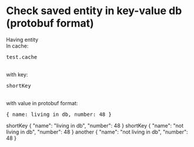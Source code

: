 # Check saved entity in key-value db (protobuf format)

<div print="true">
    <e:summary/>
    <e:given>
        Having entity<br/>
        In cache: <pre><span c:set="#cacheName">test.cache</span></pre><br/>
        with key: <pre><span c:set="#key">shortKey</span></pre><br/>
        with value in protobuf format: 
        <pre>{ name: <span c:set="#name">living in db</span>, number: <span c:set="#number">48</span> }</pre>
        <span c:execute="insertValue(#cacheName, #key, #name, #number)" />
    </e:given>
    <e:example name="Check that db contains specified entity">
        <e:then>
            <e:db-kv-check cache="test.cache">
                <key>shortKey</key>
                <value>
                    <protobuf class="com.adven.concordion.extensions.exam.utils.protobuf.TestEntity$Entity">
                    {
                        "name": "living in db",
                        "number": 48
                    }
                    </protobuf>
                </value>
            </e:db-kv-check>
        </e:then>
    </e:example>
    <e:example name="Check that db doesn't contain entity with such value" status="ExpectedToFail">
        <e:then>
            <e:db-kv-check cache="test.cache">
                <key>shortKey</key>
                <value>
                    <protobuf class="com.adven.concordion.extensions.exam.utils.protobuf.TestEntity$Entity">
                    {
                        "name": "not living in db",
                        "number": 48
                    }
                    </protobuf>
                </value>
            </e:db-kv-check>
        </e:then>
    </e:example>
    <e:example name="Check that db doesn't contain entity" status="ExpectedToFail">
        <e:then>
            <e:db-kv-check cache="test.cache">
                <key>another</key>
                <value>
                    <protobuf class="com.adven.concordion.extensions.exam.utils.protobuf.TestEntity$Entity">
                    {
                        "name": "not living in db",
                        "number": 48
                    }
                    </protobuf>
                </value>
            </e:db-kv-check>
        </e:then>
    </e:example>
</div>    